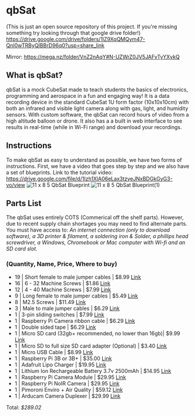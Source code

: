 # qbSat
(This is just an open source repository of this project. If you're missing something try looking through that google drive folder!)
https://drive.google.com/drive/folders/1lZ9XqQMQym47-QnI0wTRByQIBBrD96q0?usp=share_link

Mirror:
https://mega.nz/folder/VnZ2nAqY#N-UZWrZ0JV5JAFvTyYXykQ
## What is qbSat?
qbSat is a mock CubeSat made to teach students the basics of electronics, programming and aerospace in a fun and engaging way! It is a data recording device in the standard CubeSat 1U form factor (10x10x10cm) with both an infrared and visible light camera along with gas, light, and humidity sensors. With custom software, the qbSat can record hours of video from a high altitude balloon or drone. It also has a a built in web interface to see results in real-time (while in Wi-Fi range) and download your recordings.
## Instructions
To make qbSat as easy to understand as possible, we have two forms of instructions. First, we have a video that goes step by step and we also have a set of blueprints.
Link to the tutorial video: https://drive.google.com/file/d/1Izh1XlA06eLax3tzyeJNxBDGkGyG3-vo/view
![11 x 8 5 QbSat Blueprint](https://user-images.githubusercontent.com/22381811/221193780-92b49793-24f9-4d43-9f08-1b9b5e06ef61.png)
![11 x 8 5 QbSat Blueprint(1)](https://user-images.githubusercontent.com/22381811/221193846-ac492ebb-d552-4794-8656-11733ee3a22d.png)
## Parts List
The qbSat uses entirely COTS (Commerical off the shelf parts). However, due to recent supply chain shortages you may need to find alternate parts.
You must have access to: *An internet connection (only to download software), a  3D printer & filament, a soldering iron & Solder, a phillips head screwdriver, a Windows, Chromebook or Mac computer with Wi-fi and an SD card slot.*
### (Quantity, Name, Price, Where to buy)
- 19 | Short female to male jumper cables | $8.99 [Link](https://www.amazon.com/SinLoon-Breadboard-Arduino-Circuit-40-Pack/dp/B08M3QLL3Q/ref=sr_1_13?keywords=male+to+female+jumper+wires&qid=1643724251&sr=8-13)
- 16 | 6 - 32 Machine Screws | $1.86 [Link](https://www.amazon.com/Prime-Line-9003018-Machine-Phillips-Combination/dp/B074ZWNSFY/ref=sr_1_8?crid=23R9O7Q5KTG2&keywords=Screws&pd_rd_r=c1381165-4449-467e-86ec-1d006f4903be&pd_rd_w=FWSCb&pd_rd_wg=597NE&pf_rd_p=b4950e17-f2f6-494c-bba5-69a9d0aa3887&pf_rd_r=AKS50KGXAZCM7RRYCZG9&pid=kD6IyXH&qid=1644586593&refinements=p_n_feature_twenty-eight_browse-bin%3A19043647011&s=industrial&sprefix=6+-+32+machine+screws%2Caps%2C104&sr=1-8)
- 12 | 4 - 40 Machine Screws | $7.99 [Link](https://www.amazon.com/Available-Machine-Phillips-Stainless-Fastener/dp/B07ZHBXG57/ref=sr_1_8?crid=9K9RSKYNKWYV&keywords=4-40+screws&qid=1643724443&sprefix=4-40+screws%2Caps%2C101&sr=8-8)
- 9 | Long female to male jumper cables | $5.49 [Link](https://www.amazon.com/GenBasic-Piece-Female-Jumper-Wires/dp/B077N5RLHN/ref=sr_1_6?crid=2W70SZSSWARQB&keywords=female+to+male+jumper+wires&qid=1644586108&sprefix=female+to+male+jumper+wires%2Caps%2C144&sr=8-6)
- 8 | M2.5 Screws | $11.49 [Link](https://www.amazon.com/uxcell-Phillips-Fasteners-Laptop-Switch/dp/B08J3BDGKH/ref=sr_1_16?crid=2WNZ0XA8BDVZE&keywords=M2.5%2Bscrews&qid=1643724575&s=electronics&sprefix=m2.5%2Bscrews%2Celectronics%2C93&sr=1-16&th=1)
- 3 | Male to male jumper cables | $6.29 [Link](https://www.amazon.com/DIUSTOU-Breadboard-Jumper-Multicolored-Dupont/dp/B0953K343X/ref=sr_1_13?crid=TUUP6WP4V0QT&keywords=male+to+male+jumper+wires+10+cm&qid=1644586332&sprefix=male+to+male+jumper+wire+10+cm%2Caps%2C72&sr=8-13)
- 1 | 3-pin sliding switches | $7.99 [Link](https://www.amazon.com/dp/B08QJP32CH/ref=cm_sw_r_apan_i_2PSV8M2RC2SVFGTD72B2?_encoding=UTF8&psc=1)
- 1 | Raspberry Pi Camera ribbon cable | $6.29 [Link](https://www.amazon.com/A1-FFCs-Cable-Raspberry-Camera/dp/B07JWBRMNZ/ref=sr_1_3?crid=15WK2J0VWSOD3&keywords=raspberry+pi+camera+ribbon+cable+20cm&qid=1644586963&sprefix=raspberry+pi+camera+ribbon+cable+20cm%2Caps%2C84&sr=8-3)
- 1 | Double sided tape | $6.29 [Link](https://www.amazon.com/Double-Sided-Tape-Pack-Heavy/dp/B0852XL3CC/ref=sr_1_20?keywords=double+sided+tape&qid=1644587100&sprefix=Double+%2Caps%2C124&sr=8-20)
- 1 | Micro SD card (32gb+ recommended, no lower than 16gb)| $9.99 [Link](https://www.amazon.com/dp/B08GY9NYRM/ref=twister_B08KB38516?_encoding=UTF8&psc=1)
- 1 | Micro SD to full size SD card adapter (Optional) | $3.40 [Link](https://www.amazon.com/SanDisk-microSD-Memory-Adapter-MICROSD-ADAPTER/dp/B0047WZOOO/ref=sr_1_4?crid=11GX9Y684YO7X&keywords=micro+sd+card+adapter&qid=1644587247&s=electronics&sprefix=micro+sd+card+adapter%2Celectronics%2C141&sr=1-4)
- 1 | Micro USB Cable | $8.99 [Link](https://www.amazon.com/SUNGUY-3-Pack-Braided-Charging-Galaxy/dp/B07G934SJ9/ref=sr_1_3?crid=PWNNSCUZUVWF&keywords=Micro+USB+cable+1ft+data&qid=1644587294&sprefix=micro+usb+cable+1ft+dat%2Caps%2C92&sr=8-3)
- 1 | Raspberry Pi 3B or 3B+ | $35.00 [Link](https://www.adafruit.com/product/3055)
- 1 | Adafruit Lipo Charger | $19.95 [Link](https://www.adafruit.com/product/2465)
- 1 | Lithium Ion Rechargeable Battery 3.7v 2500mAh | $14.95 [Link](https://www.adafruit.com/product/328)
- 1 | Raspberry Pi Camera Module | $29.95 [Link](https://www.adafruit.com/product/3099)
- 1 | Raspberry Pi NoIR Camera | $29.95 [Link](https://www.adafruit.com/product/3099)
- 1 | Pimoroni Enviro + Air Quality | $59.12 [Link](https://shop.pimoroni.com/products/enviro?variant=31155658457171)
- 1 | Arducam Camera Duplexer | $29.99 [Link](https://www.amazon.com/Arducam-Camera-Adapter-Doubleplexer-Raspberry/dp/B07VD9XLYH/ref=sr_1_7?keywords=arducam&qid=1581185338&sr=8-7)

Total: *$289.02*

